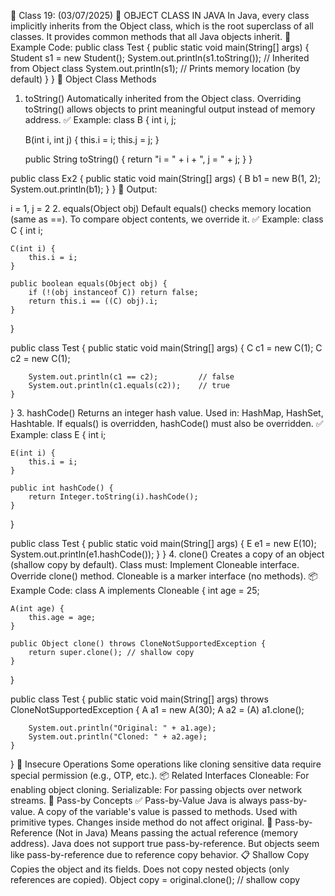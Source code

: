 📘 Class 19: (03/07/2025)
🔷 OBJECT CLASS IN JAVA
In Java, every class implicitly inherits from the Object class, which is the root superclass of all classes.
It provides common methods that all Java objects inherit.
🧪 Example Code:
public class Test {
    public static void main(String[] args) {
        Student s1 = new Student();
        System.out.println(s1.toString()); // Inherited from Object class
        System.out.println(s1); // Prints memory location (by default)
    }
}
🔹 Object Class Methods
1. toString()
Automatically inherited from the Object class.
Overriding toString() allows objects to print meaningful output instead of memory address.
✅ Example:
class B {
    int i, j;

    B(int i, int j) {
        this.i = i;
        this.j = j;
    }

    public String toString() {
        return "i = " + i + ", j = " + j;
    }
}

public class Ex2 {
    public static void main(String[] args) {
        B b1 = new B(1, 2);
        System.out.println(b1);
    }
}
🧾 Output:

i = 1, j = 2
2. equals(Object obj)
Default equals() checks memory location (same as ==).
To compare object contents, we override it.
✅ Example:
class C {
    int i;

    C(int i) {
        this.i = i;
    }

    public boolean equals(Object obj) {
        if (!(obj instanceof C)) return false;
        return this.i == ((C) obj).i;
    }
}

public class Test {
    public static void main(String[] args) {
        C c1 = new C(1);
        C c2 = new C(1);

        System.out.println(c1 == c2);         // false
        System.out.println(c1.equals(c2));    // true
    }
}
3. hashCode()
Returns an integer hash value.
Used in: HashMap, HashSet, Hashtable.
If equals() is overridden, hashCode() must also be overridden.
✅ Example:
class E {
    int i;

    E(int i) {
        this.i = i;
    }

    public int hashCode() {
        return Integer.toString(i).hashCode();
    }
}

public class Test {
    public static void main(String[] args) {
        E e1 = new E(10);
        System.out.println(e1.hashCode());
    }
}
4. clone()
Creates a copy of an object (shallow copy by default).
Class must:
Implement Cloneable interface.
Override clone() method.
Cloneable is a marker interface (no methods).
📦 Example Code:
class A implements Cloneable {
    int age = 25;

    A(int age) {
        this.age = age;
    }

    public Object clone() throws CloneNotSupportedException {
        return super.clone(); // shallow copy
    }
}

public class Test {
    public static void main(String[] args) throws CloneNotSupportedException {
        A a1 = new A(30);
        A a2 = (A) a1.clone();

        System.out.println("Original: " + a1.age);
        System.out.println("Cloned: " + a2.age);
    }
}
🔄 Insecure Operations
Some operations like cloning sensitive data require special permission (e.g., OTP, etc.).
📦 Related Interfaces
Cloneable: For enabling object cloning.
Serializable: For passing objects over network streams.
🔄 Pass-by Concepts
✅ Pass-by-Value
Java is always pass-by-value.
A copy of the variable's value is passed to methods.
Used with primitive types.
Changes inside method do not affect original.
🚫 Pass-by-Reference (Not in Java)
Means passing the actual reference (memory address).
Java does not support true pass-by-reference.
But objects seem like pass-by-reference due to reference copy behavior.
📋 Shallow Copy
Copies the object and its fields.
Does not copy nested objects (only references are copied).
Object copy = original.clone(); // shallow copy
